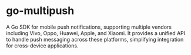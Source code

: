 # go-multipush
A Go SDK for mobile push notifications, supporting multiple vendors including Vivo, Oppo, Huawei, Apple, and Xiaomi. It provides a unified API to handle push messaging across these platforms, simplifying integration for cross-device applications.
